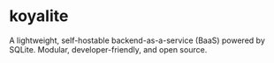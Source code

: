 # koyalite
A lightweight, self-hostable backend-as-a-service (BaaS) powered by SQLite. Modular, developer-friendly, and open source.
